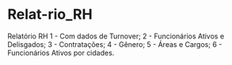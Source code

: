 # Relat-rio_RH
Relatório RH
1 - Com dados de Turnover;
2 - Funcionários Ativos e Delisgados;
3 - Contratações;
4 - Gênero;
5 - Áreas e Cargos;
6 - Funcionários Ativos por cidades.
